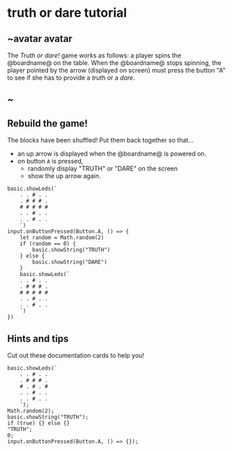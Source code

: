 # truth or dare tutorial

## ~avatar avatar



The *Truth or dare!* game works as follows: a player spins the @boardname@ on the table. 
When the @boardname@ stops spinning, the player pointed by the arrow (displayed on screen) must press the button "A" 
to see if she has to provide a *truth* or a *dare*.

## ~

## Rebuild the game!

The blocks have been shuffled! Put them back together so that...
* an up arrow is displayed when the @boardname@ is powered on.
* on button `A` is pressed,
  * randomly display "TRUTH" or "DARE" on the screen
  * show the up arrow again.

```shuffle
basic.showLeds(`
    . . # . .
    . # # # .
    # # # # #
    . . # . .
    . . # . .
    `)
input.onButtonPressed(Button.A, () => {
    let random = Math.random(2)
    if (random == 0) {
        basic.showString("TRUTH")
    } else {
        basic.showString("DARE")
    }
    basic.showLeds(`
    . . # . .
    . # # # .
    # # # # #
    . . # . .
    . . # . .
    `)
})
```
## Hints and tips
Cut out these documentation cards to help you!

```cards
basic.showLeds(`
    . . # . .
    . # # # .
    # . # . #
    . . # . .
    . . # . .
    `);
Math.random(2);
basic.showString("TRUTH");
if (true) {} else {}
"TRUTH";
0;
input.onButtonPressed(Button.A, () => {});
```

